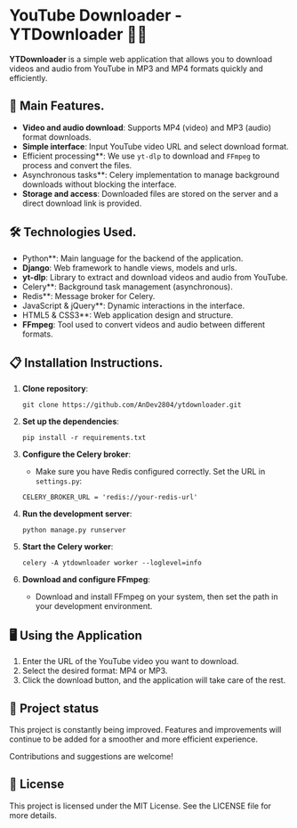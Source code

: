 # YouTube Downloader - YTDownloader 🎥🎶

**YTDownloader** is a simple web application that allows you to download videos and audio from YouTube in MP3 and MP4 formats quickly and efficiently.

## 🚀 Main Features.

- **Video and audio download**: Supports MP4 (video) and MP3 (audio) format downloads.
- **Simple interface**: Input YouTube video URL and select download format.
- Efficient processing**: We use `yt-dlp` to download and `FFmpeg` to process and convert the files.
- Asynchronous tasks**: Celery implementation to manage background downloads without blocking the interface.
- **Storage and access**: Downloaded files are stored on the server and a direct download link is provided.

## 🛠 Technologies Used.

- Python**: Main language for the backend of the application.
- **Django**: Web framework to handle views, models and urls.
- **yt-dlp**: Library to extract and download videos and audio from YouTube.
- Celery**: Background task management (asynchronous).
- Redis**: Message broker for Celery.
- JavaScript & jQuery**: Dynamic interactions in the interface.
- HTML5 & CSS3**: Web application design and structure.
- **FFmpeg**: Tool used to convert videos and audio between different formats.

## 📋 Installation Instructions.

1. **Clone repository**:
    ```
    git clone https://github.com/AnDev2804/ytdownloader.git
    ```

2. **Set up the dependencies**:
    ```
    pip install -r requirements.txt
    ```

3. **Configure the Celery broker**:
    - Make sure you have Redis configured correctly. Set the URL in `settings.py`:
    ```
    CELERY_BROKER_URL = 'redis://your-redis-url'
    ```

4. **Run the development server**:
    ```
    python manage.py runserver
    ```

5. **Start the Celery worker**:
    ```
    celery -A ytdownloader worker --loglevel=info
    ```

6. **Download and configure FFmpeg**:
    - Download and install FFmpeg on your system, then set the path in your development environment.

## 🖥 Using the Application

1. Enter the URL of the YouTube video you want to download.
2. Select the desired format: MP4 or MP3.
3. Click the download button, and the application will take care of the rest.

## 🚧 Project status

This project is constantly being improved. Features and improvements will continue to be added for a smoother and more efficient experience.

Contributions and suggestions are welcome!

## 📄 License

This project is licensed under the MIT License. See the LICENSE file for more details.